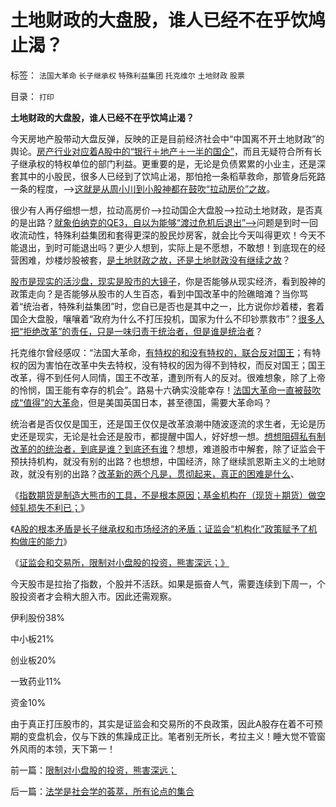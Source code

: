 # 土地财政的大盘股，谁人已经不在乎饮鸠止渴？

标签： `法国大革命` `长子继承权` `特殊利益集团` `托克维尔` `土地财政` `股票` 

目录： `打印`

**土地财政的大盘股，谁人已经不在乎饮鸠止渴？**

今天房地产股带动大盘反弹，反映的正是目前经济社会中“中国离不开土地财政”的舆论。[房产行业对应着A股中的“银行＋地产＋一半的国企”](../../../2011/12/20/A股太成熟了，成熟得反应出国企上市公司毫无生气.md)，而且无疑符合所有长子继承权的特权单位的部门利益。更重要的是，无论是负债累累的小业主，还是深套其中的小股民，很多人已经到了饮鸠止渴，那怕抢一条稻草救命，那管身后死路一条的程度，——>[这就是从周小川到小股神都在鼓吹“拉动房价”之故](../../../2012/10/15/改革能够成功的关键在于精兵简政.md)。

很少有人再仔细想一想，拉动高房价——>拉动国企大盘股——>拉动土地财政，是否真的是出路？[就象伯纳克的QE3，自以为能够“渡过危机后退出”——>](../../../2012/9/20/伯纳克QE3宣言是广场协议的步步进逼.md)问题是到时一回收流动性，特殊利益集团和套得更深的股民炒房客，就会比今天叫得更欢！今天不能退出，到时可能退出吗？更少人想到，实际上是不愿想，不敢想！到底现在的经营困难，炒楼炒股被套，[是土地财政之故，还是土地财政没有继续之故](http://darthvad.blog.sohu.com/163363054.html)？

[股市是现实的活沙盘，现实是股市的大镜子](../../../2011/12/29/A股百态是中国民主进程的活沙盘;中国国民民主素质确实低.md)，你是否能够从现实经济，看到股神的政策走向？是否能够从股市的人生百态，看到中国改革中的险礁暗滩？当你骂着“统治者，特殊利益集团”时，您自已是否也是其中之一，比方说你炒着楼，套着国企大盘股，嚷嚷着“政府为什么不打压投机，国家为什么不印钞票救市”？[很多人把“拒绝改革”的责任，只是一味归责于统治者，但是谁是统治者](../../../2012/6/12/民主集中制政体里谁是统治者？.md)？

托克维尔曾经感叹：“法国大革命，[有特权的和没有特权的，联合反对国王](../../../2012/3/27/骂，扣帽子，偷换概念.md)；有特权的因为害怕在改革中失去特权，没有特权的因为得不到特权，而反对国王；国王改革，得不到任何人同情，国王不改革，遭到所有人的反对。很难想象，除了上帝的怜悯，国王能有幸存的机会”。路易十六确实没能幸存！[法国大革命一直被鼓吹成“值得”的大革命](../../../2012/10/5/革命！多少罪恶以自由为名！.md)，但是美国英国日本，甚至德国，需要大革命吗？

统治者是否仅仅是国王，还是国王仅仅是改革浪潮中随波逐流的求生者，无论是历史还是现实，无论是社会还是股市，都提醒中国人，好好想一想。[想想阻碍私有制改革的的统治者，到底是谁？到底还有谁](../../../2012/10/15/欧洲的国王和皇帝很革命，很进步.md)？想想，难道股市中解套，除了证监会干预扶持机构，就没有别的出路？也想想，中国经济，除了继续凯恩斯主义的土地财政，就没有别的出路？[改革新的两个凡是，贯彻起来，真正的困难是什么](../../../2012/10/17/除了暴露特殊利益集团，改革初期什么也改变不了.md)、

《[指数期货是制造大熊市的工具，不是根本原因；基金机构在（现货＋期货）做空倾轧损失不利已；](../../../2012/10/15/基金在“现货＋期货”中的倾轧，证监会对大熊市负主要责任.md)》

《[A股的根本矛盾是长子继承权和市场经济的矛盾；证监会“机构化”政策赋予了机构做庄的能力](../../../2012/10/17/A股的根本矛盾是长子继承权和市场经济的矛盾.md)》

《[证监会和交易所，限制对小盘股的投资，熊害深远；》](../../../2012/10/18/限制对小盘股的投资，熊害深远；.md)

今天股市是拉抬了指数，个股并不活跃。如果是振奋人气，需要连续到下周一，个股投资者才会稍大胆入市。因此还需观察。

伊利股份38%

中小板21%

创业板20%

一致药业11%

资金10%

由于真正打压股市的，其实是证监会和交易所的不良政策，因此A股存在着不可预期的变盘机会，仅与下跌的焦躁成正比。笔者别无所长，考拉主义！睡大觉不管窗外风雨的本领，天下第一！



前一篇：[限制对小盘股的投资，熊害深远；](../../../2012/10/18/限制对小盘股的投资，熊害深远；.md)

后一篇：[法学是社会学的荟萃，所有论点的集合](../../../2012/10/19/法学是社会学的荟萃，所有论点的集合.md)